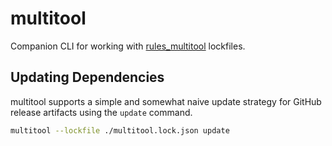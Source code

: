 # multitool

Companion CLI for working with [rules_multitool](https://github.com/theoremlp/rules_multitool) lockfiles.

## Updating Dependencies

multitool supports a simple and somewhat naive update strategy for GitHub release artifacts using the `update` command.

```sh
multitool --lockfile ./multitool.lock.json update
```
